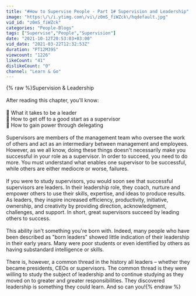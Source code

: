 ```yaml
---
title: "#How to Supervise People - Part 1# Supervision and Leadership"
image: "https:\/\/i.ytimg.com\/vi\/z0mS_fiWZck\/hqdefault.jpg"
vid_id: "z0mS_fiWZck"
categories: "People-Blogs"
tags: ["Supervise","People","Supervision"]
date: "2021-10-12T20:53:03+03:00"
vid_date: "2021-03-22T12:32:53Z"
duration: "PT12M39S"
viewcount: "1226"
likeCount: "41"
dislikeCount: "0"
channel: "Learn & Go"
---
```

{% raw %}Supervision &amp; Leadership <br /><br />After reading this chapter, you'll know:<br /><br /> What it takes to be a leader<br /> How to get off to a good start as a supervisor<br /> How to gain power through delegating<br /><br />Supervisors are members of the management team who oversee the work of others and act as an intermediary between management and employees.<br />However, as we all know, doing these things doesn't necessarily make you successful in your role as a supervisor. In order to succeed, you need to do more. You must understand what enables one supervisor to be successful, while others are either mediocre or worse, failures.<br /><br />If you were to study supervisors, you would soon see that successful supervisors are leaders. In their leadership role, they coach, nurture and empower others to use their skills, expertise, and ideas to produce results. As leaders, they inspire increased efficiency, productivity, initiative, ownership, and creativity by providing direction, acknowledgment, challenges, and support. In short, great supervisors succeed by leading others to success.<br /><br />This ability isn't something you're born with. Indeed, many people who have been described as &quot;born leaders&quot; showed little indication of their leadership in their early years. Many were poor students or even identified by others as having substandard intelligence or skills.<br /><br />There is, however, a common thread in the history all leaders – whether they became presidents, CEOs or supervisors. The common thread is they were willing to study the subject of leadership and to continue studying as they moved on to greater and greater responsibilities. They discovered leadership is something they could learn. And so can you!{% endraw %}
